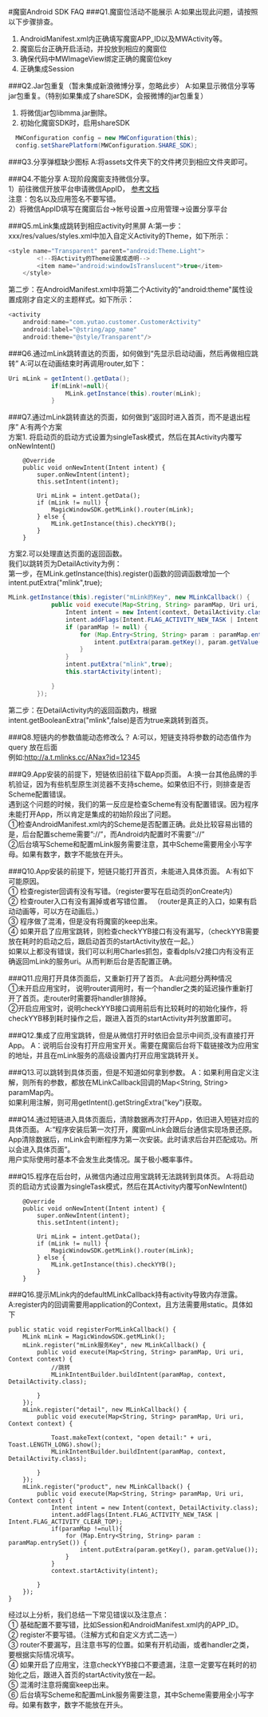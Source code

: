 #魔窗Android SDK FAQ
###Q1.魔窗位活动不能展示
A:如果出现此问题，请按照以下步骤排查。<br>
1. AndroidManifest.xml内正确填写魔窗APP_ID以及MWActivity等。<br>
2. 魔窗后台正确开启活动，并投放到相应的魔窗位<br>
3. 确保代码中MWImageView绑定正确的魔窗位key<br>
4. 正确集成Session

###Q2.Jar包重复（暂未集成新浪微博分享，忽略此步）
A:如果显示微信分享等jar包重复。（特别如果集成了shareSDK，会报微博的jar包重复）<br>
1. 将微信jar包libmma.jar删除。<br>
2. 初始化魔窗SDK时，启用shareSDK<br>
```Java
  MWConfiguration config = new MWConfiguration(this);
  config.setSharePlatform(MWConfiguration.SHARE_SDK);
```
###Q3.分享弹框缺少图标
A:将assets文件夹下的文件拷贝到相应文件夹即可。

###Q4.不能分享
A:现阶段魔窗支持微信分享。<br>
1）前往微信开放平台申请微信AppID，
[参考文档](https://open.weixin.qq.com)<br>
注意：包名以及应用签名不要写错。<br>
2）将微信AppID填写在魔窗后台->帐号设置->应用管理->设置分享平台<br>

###Q5.mLink集成跳转到相应activity时黑屏
A:第一步：xxx/res/values/styles.xml中加入自定义Activity的Theme，如下所示：<br>
```Java
<style name="Transparent" parent="android:Theme.Light">  
        <!--将Activity的Theme设置成透明-->  
        <item name="android:windowIsTranslucent">true</item>  
    </style>  
```
第二步：在AndroidManifest.xml中将第二个Activity的"android:theme"属性设置成刚才自定义的主题样式。如下所示：<br>
```Java
<activity  
    android:name="com.yutao.customer.CustomerActivity"  
    android:label="@string/app_name"  
    android:theme="@style/Transparent"/>
```
###Q6.通过mLink跳转直达的页面，如何做到“先显示启动动画，然后再做相应跳转”
A:可以在动画结束时再调用router,如下：<br>
```Java
Uri mLink = getIntent().getData();
            if(mLink!=null){
                MLink.getInstance(this).router(mLink);
            }            
```
###Q7.通过mLink跳转直达的页面，如何做到“返回时进入首页，而不是退出程序”
A:有两个方案<br>
方案1. 将启动页的启动方式设置为singleTask模式，然后在其Activity内覆写onNewIntent()
```
    @Override
    public void onNewIntent(Intent intent) {
        super.onNewIntent(intent);
        this.setIntent(intent);
        
        Uri mLink = intent.getData();
        if (mLink != null) {
            MagicWindowSDK.getMLink().router(mLink);
        } else {
            MLink.getInstance(this).checkYYB();
        }
    }
```
方案2.可以处理直达页面的返回函数。<br>
我们以跳转页为DetailActivity为例：<br>
第一步，在MLink.getInstance(this).register()函数的回调函数增加一个intent.putExtra("mlink",true);<br>
```Java
MLink.getInstance(this).register("mLink的Key", new MLinkCallback() {
            public void execute(Map<String, String> paramMap, Uri uri, Context context) {
                Intent intent = new Intent(context, DetailActivity.class);
                intent.addFlags(Intent.FLAG_ACTIVITY_NEW_TASK | Intent.FLAG_ACTIVITY_CLEAR_TOP);
                if (paramMap != null) {
                    for (Map.Entry<String, String> param : paramMap.entrySet()) {
                        intent.putExtra(param.getKey(), param.getValue());
                    }
                }
                intent.putExtra("mlink",true);
                this.startActivity(intent);

            }
        });        
```
第二步：在DetailActivity内的返回函数内，根据intent.getBooleanExtra("mlink",false)是否为true来跳转到首页。

###Q8.短链内的参数值能动态修改么？
A:可以，短链支持将参数的动态值作为 query 放在后面<br>
例如:http://a.t.mlinks.cc/ANax?id=12345

###Q9.App安装的前提下，短链依旧前往下载App页面。
A:换一台其他品牌的手机验证，因为有些机型原生浏览器不支持scheme。如果依旧不行，则排查是否Scheme配置错误。<br>
遇到这个问题的时候，我们的第一反应是检查Scheme有没有配置错误。因为程序未能打开App，所以肯定是集成的初始阶段出了问题。<br>
①检查AndroidManifest.xml内的Scheme是否配置正确。此处比较容易出错的是，后台配置scheme需要”://”，而Android内配置时不需要”://”<br>
②后台填写Scheme和配置mLink服务需要注意，其中Scheme需要用全小写字母。如果有数字，数字不能放在开头。<br>

###Q10.App安装的前提下，短链只能打开首页，未能进入具体页面。
A:有如下可能原因。 <br>
①	检查register回调有没有写错。（register要写在启动页的onCreate内）<br>
②	检查router入口有没有漏掉或者写错位置。 （router是真正的入口，如果有启动动画等，可以方在动画后。）<br>
③	程序做了混淆，但是没有将魔窗的keep出来。<br>
④	如果开启了应用宝跳转，则检查checkYYB接口有没有漏写，（checkYYB需要放在耗时的启动之后，跟启动首页的startActivity放在一起。）<br>
如果以上都没有错误，我们可以利用Charles抓包，查看dpls/v2接口内有没有正确返回mLink的服务uri。从而判断后台是否配置正确。

###Q11.应用打开具体页面后，又重新打开了首页。
A:此问题分两种情况<br>
①未开启应用宝时， 说明router调用时，有一个handler之类的延迟操作重新打开了首页。走router时需要将handler排除掉。<br>
②开启应用宝时，说明checkYYB接口调用前后有比较耗时的初始化操作，将checkYYB移到耗时操作之后，跟进入首页的startActivity并列放置即可。

###Q12.集成了应用宝跳转，但是从微信打开时依旧会显示中间页,没有直接打开App。
A：说明后台没有打开应用宝开关。需要在魔窗后台将下载链接改为应用宝的地址，并且在mLink服务的高级设置内打开应用宝跳转开关。

###Q13.可以跳转到具体页面，但是不知道如何拿到参数。
A：如果利用自定义注解，则所有的参数，都放在MLinkCallback回调的Map<String, String> paramMap内。<br>
如果利用注解，则可用getIntent().getStringExtra("key")获取。

###Q14.通过短链进入具体页面后，清除数据再次打开App，依旧进入短链对应的具体页面。
A:“程序安装后第一次打开，魔窗mLink会跟后台通信实现场景还原。App清除数据后，mLink会判断程序为第一次安装。此时请求后台并匹配成功。所以会进入具体页面”。<br>
用户实际使用时基本不会发生此类情况。属于极小概率事件。<br>

###Q15.程序在后台时，从微信内通过应用宝跳转无法跳转到具体页。
A:将启动页的启动方式设置为singleTask模式，然后在其Activity内覆写onNewIntent()
```
    @Override
    public void onNewIntent(Intent intent) {
        super.onNewIntent(intent);
        this.setIntent(intent);
        
        Uri mLink = intent.getData();
        if (mLink != null) {
            MagicWindowSDK.getMLink().router(mLink);
        } else {
            MLink.getInstance(this).checkYYB();
        }
    }
```
###Q16.提示MLink内的defaultMLinkCallback持有activity导致内存泄露。
A:register内的回调需要用application的Context，且方法需要用static。具体如下

```
public static void registerForMLinkCallback() {
    MLink mLink = MagicWindowSDK.getMLink();
    mLink.register("mLink服务Key", new MLinkCallback() {
        public void execute(Map<String, String> paramMap, Uri uri, Context context) {
            //跳转
            MLinkIntentBuilder.buildIntent(paramMap, context, DetailActivity.class);

        }
    });
    mLink.register("detail", new MLinkCallback() {
        public void execute(Map<String, String> paramMap, Uri uri, Context context) {

            Toast.makeText(context, "open detail:" + uri, Toast.LENGTH_LONG).show();
            MLinkIntentBuilder.buildIntent(paramMap, context, DetailActivity.class);

        }
    });
    mLink.register("product", new MLinkCallback() {
        public void execute(Map<String, String> paramMap, Uri uri, Context context) {
            Intent intent = new Intent(context, DetailActivity.class);
            intent.addFlags(Intent.FLAG_ACTIVITY_NEW_TASK | Intent.FLAG_ACTIVITY_CLEAR_TOP);
            if(paramMap !=null){
                for (Map.Entry<String, String> param : paramMap.entrySet()) {
                    intent.putExtra(param.getKey(), param.getValue());
                }
            }
            context.startActivity(intent);

        }
    });
}
```

经过以上分析，我们总结一下常见错误以及注意点：<br>
①	基础配置不要写错，比如Session和AndroidManifest.xml内的APP_ID。<br>
②	register不要写错。（注解方式和自定义方式二选一）<br>
③	router不要漏写，且注意书写的位置。如果有开机动画，或者handler之类，要根据实际情况填写。<br>
④	如果开启了应用宝，注意checkYYB接口不要遗漏，注意一定要写在耗时的初始化之后，跟进入首页的startActivity放在一起。<br>
⑤	混淆时注意将魔窗keep出来。<br>
⑥	后台填写Scheme和配置mLink服务需要注意，其中Scheme需要用全小写字母。如果有数字，数字不能放在开头。<br>
